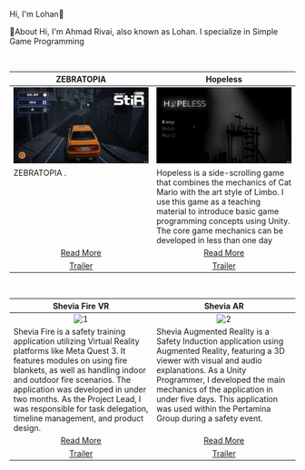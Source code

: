Hi, I'm Lohan👋

📌About
Hi, I'm Ahmad Rivai, also known as Lohan. I specialize in Simple Game Programming

<br>

<table width="100%">
  <thead>
    <tr>
      <th width="50%" align="center"><a>ZEBRATOPIA </a></th> <!--tittle-->
      <th width="50%" align="center"><a>Hopeless</a></th> <!--tittle-->
    </tr>
  </thead>
  <tbody>
    <tr>
      <td align="center">
        <img src="https://github.com/KXLVXN7/KXLVXN7/blob/main/gif/pstir.gif" alt="1" style="width:100%;height:auto;">
      </td>
      <td align="center">
        <img src="https://github.com/KXLVXN7/KXLVXN7/blob/main/gif/hpless_1.gif" alt="2" style="width:100%;height:auto;">
      </td>
    </tr>
    <tr>
      <td valign="text-top">ZEBRATOPIA .</td> <!--desc-->
      <td valign="text-top">Hopeless is a side-scrolling game that combines the mechanics of Cat Mario with the art style of Limbo. I use this game as a teaching material to introduce basic game programming concepts using Unity. The core game mechanics can be developed in less than one day</td> <!--desc-->
    </tr>
    <tr>
      <td align="center"><a href="https://github.com/fajarnadril/Project-Stir">Read More</a></td> <!--link1-->
      <td align="center"><a href="https://u2studio.itch.io/hopeless">Read More</a></td> <!--link2-->
    </tr>
    <tr>
      <td align="center"><a href="https://www.youtube.com/watch?v=UWn3G_PZ_fA">Trailer</a></td> <!--link1-->
      <td align="center"><a href="https://www.youtube.com/watch?v=MXbSJmlWlX0">Trailer</a></td> <!--link2-->
    </tr>
  </tbody>
</table>


<br>


<table width="100%">
  <thead>
    <tr>
      <th width="50%" align="center"><a>Shevia Fire VR</a></th> <!--tittle 3-->
      <th width="50%" align="center"><a>Shevia AR</a></th> <!--tittle 4-->
    </tr>
  </thead>
  <tbody>
    <tr>
      <td align="center">
        <img src="https://www.shevia.id/assets/img/product/shevia-fire/3.png" alt="1" style="width:100%;height:auto;">
      </td>
      <td align="center">
        <img src="https://www.shevia.id/assets/img/product/shevia-ar/1.png" alt="2" style="width:100%;height:auto;">
      </td>
    </tr>
    <tr>
      <td valign="text-top">Shevia Fire is a safety training application utilizing Virtual Reality platforms like Meta Quest 3. It features modules on using fire blankets, as well as handling indoor and outdoor fire scenarios. The application was developed in under two months. As the Project Lead, I was responsible for task delegation, timeline management, and product design.</td> <!--desc-->
      <td valign="text-top">Shevia Augmented Reality is a Safety Induction application using Augmented Reality, featuring a 3D viewer with visual and audio explanations. As a Unity Programmer, I developed the main mechanics of the application in under five days. This application was used within the Pertamina Group during a safety event.</td> <!--desc-->
    </tr>
    <tr>
      <td align="center"><a href="https://www.shevia.id/Product/SheviaFire">Read More</a></td> <!--link 3-->
      <td align="center"><a href="https://www.shevia.id/Product/SheviaAR">Read More</a></td> <!--link 4-->
    </tr>
    <tr>
      <td align="center"><a href="https://youtu.be/U301oBPnyCg">Trailer</a></td> <!--link 3-->
      <td align="center"><a href="https://youtu.be/6mlfc1Shwas">Trailer</a></td> <!--link 4-->
    </tr>
  </tbody>
</table>

